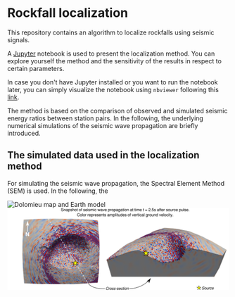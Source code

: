 # Rockfall localization

This repository contains an algorithm to localize rockfalls using seismic signals. 

A [Jupyter](https://jupyter.org/) notebook is used to present the localization method. You can explore yourself the method and the sensitivity of the results in respect to certain parameters. 

In case you don't have Jupyter installed or you want to run the notebook later, you can simply visualize the notebook using `nbviewer` following this [link](https://nbviewer.jupyter.org/github/Jubeku/RF_localization/blob/master/localize.ipynb).
    
The method is based on the comparison of observed and simulated seismic energy ratios between station pairs. In the following, the underlying numerical simulations of the seismic wave propagation are briefly introduced. 

## The simulated data used in the localization method

For simulating the seismic wave propagation, the Spectral Element Method (SEM) is used. In the following, the 




![Dolomieu map and Earth model](images/map_model.png)
![Simulation snapshots](images/snaps.png)

